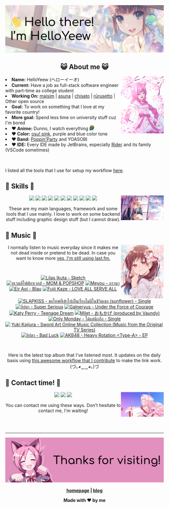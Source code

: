 <img src="welcome-banner.png" alt="Welcome!">

<h2 align="center">😺 About me 😺</h2> 
<img src="helloyeewchan.jpg" width="27%" align="right">
<li><b>Name:</b> HelloYeew (ヘローイーオ)</li>
<li><b>Current:</b> Have a job as full-stack software engineer with part-time as college student</li>
<li><b>Working On:</b> <a href="https://github.com/HelloYeew/maisim">maisim</a> | <a href="https://github.com/HelloYeew/asuna">asuna</a> | <a href="https://github.com/HelloYeew/chisato">chisato</a> | <a href="https://github.com/Rurusetto/rurusetto">rūrusetto</a> | Other open source</li>
<li><b>Goal:</b> To work on something that I love at my favorite country!</li>
<li><b>More goal:</b> Spend less time on university stuff cuz I'm bored</li>
<li><b>❤️ Anime:</b> Dunno, I watch everything <img src="twitch-emoji/YEP.png" width="3%" vertical-align="middle"></li>
<li><b>❤️ Color:</b> <a href="https://www.color-hex.com/color-palette/104633">osu! pink</a>, purple and blue color tone</li>
<li><b>❤️ Band:</b> <a href="https://bandori.fandom.com/wiki/Poppin%27Party">Poppin'Party</a> and YOASOBI</li>
<li><b>❤️ IDE:</b> Every IDE made by JetBrains, especially <a href="https://www.jetbrains.com/rider/">Rider</a> and its family</li> (VSCode sometimes)
<br>
<br>
<br>

<p>I listed all the tools that I use for setup my workflow <a href="https://github.com/HelloYeew/workflow-setup">here</a>.</p>

## 📇 Skills 📇

<img src="knowledge-pic.png" width="27%" align="right">
<p align="center"><img src="https://img.shields.io/badge/-python-3776AB.svg?&style=for-the-badge&logo=python&logoColor=white"/> <img src="https://img.shields.io/badge/-django-092E20.svg?&style=for-the-badge&logo=django&logoColor=white"/> <img src="https://img.shields.io/badge/-csharp-239120.svg?&style=for-the-badge&logo=csharp&logoColor=white"/> <img src="https://img.shields.io/badge/-javascript-F7DF1E.svg?&style=for-the-badge&logo=javascript&logoColor=black"/> <img src="https://img.shields.io/badge/java-007396.svg?&style=for-the-badge&logo=java&logoColor=white"/> <img src="https://img.shields.io/badge/-html5-E34F26.svg?&style=for-the-badge&logo=html5&logoColor=white"/> <img src="https://img.shields.io/badge/-css3-1572B6.svg?&style=for-the-badge&logo=css3&logoColor=white"/> <img src="https://img.shields.io/badge/-nginx-009639.svg?&style=for-the-badge&logo=nginx&logoColor=white"/> <img src="https://img.shields.io/badge/-digitalocean-0080FF.svg?&style=for-the-badge&logo=digitalocean&logoColor=white"/> <img src="https://img.shields.io/badge/-svelte-FF3E00.svg?&style=for-the-badge&logo=svelte&logoColor=white"/> <img src="https://img.shields.io/badge/-tailwind CSS-06B6D4.svg?&style=for-the-badge&logo=Tailwind CSS&logoColor=white"/>

<p align="center">These are my main languages, framework and some tools that I use mainly. I love to work on some backend stuff including graphic design stuff (but I cannot draw).</p>

## 🎵 Music 🎵

<img src="music-pic.png" width="27%" align="right">

<p align="center">I normally listen to music everyday since it makes me not dead inside or pretend to be dead. In case you want to know more <a href="https://www.last.fm/user/HelloYeew">yes, I'm still using last.fm.</p>
  
<br>

<!-- lastfm -->
<p align="center"><a href="https://www.last.fm/music/Lilas+Ikuta/Sketch"><img src="https://lastfm.freetls.fastly.net/i/u/64s/bbff14eb338be2f2ef526a30c4293d87.jpg" title="Lilas Ikuta - Sketch"></a> <a href="https://www.last.fm/music/%E0%B8%97%E0%B9%80%E0%B8%A7%E0%B8%99%E0%B8%95%E0%B8%B5%E0%B9%84%E0%B8%9F%E0%B8%9F%E0%B9%8C%E0%B8%AD%E0%B8%B2%E0%B9%80%E0%B8%A7%E0%B8%AD%E0%B8%AA%E0%B9%8C/MOM+&+POPSHOP"><img src="https://lastfm.freetls.fastly.net/i/u/64s/82ce1b22ee640a16aa15597fb8d79b73.jpg" title="ทเวนตีไฟฟ์อาเวอส์ - MOM & POPSHOP"></a> <a href="https://www.last.fm/music/Meyou/%E0%B8%A0%E0%B8%B2%E0%B8%A7%E0%B8%99%E0%B8%B2"><img src="https://lastfm.freetls.fastly.net/i/u/64s/735966f760c3af7e0741686cd0d7fccd.jpg" title="Meyou - ภาวนา"></a> <a href="https://www.last.fm/music/Eir+Aoi/Blau"><img src="https://lastfm.freetls.fastly.net/i/u/64s/61771467bcc642daa72ea825c5fb69c6.jpg" title="Eir Aoi - Blau"></a> <a href="https://www.last.fm/music/Fujii+Kaze/LOVE+ALL+SERVE+ALL"><img src="https://lastfm.freetls.fastly.net/i/u/64s/655bd5687606d09c451cca7780e2ac9b.jpg" title="Fujii Kaze - LOVE ALL SERVE ALL"></a> <a href="https://www.last.fm/music/SLAPKISS/%E0%B8%82%E0%B8%AD%E0%B9%82%E0%B8%97%E0%B8%A9%E0%B8%97%E0%B8%B5%E0%B9%88%E0%B9%80%E0%B8%82%E0%B9%89%E0%B8%B2%E0%B9%84%E0%B8%9B%E0%B9%80%E0%B8%9B%E0%B9%87%E0%B8%99%E0%B9%80%E0%B8%A3%E0%B8%B7%E0%B9%88%E0%B8%AD%E0%B8%87%E0%B9%84%E0%B8%A1%E0%B9%88%E0%B8%94%E0%B8%B5%E0%B9%83%E0%B8%99%E0%B8%8A%E0%B8%B5%E0%B8%A7%E0%B8%B4%E0%B8%95%E0%B9%80%E0%B8%98%E0%B8%AD+(sunflower)+-+Single"><img src="https://lastfm.freetls.fastly.net/i/u/64s/bc2d3080248b579825a28ee0b4cca8dd.jpg" title="SLAPKISS - ขอโทษที่เข้าไปเป็นเรื่องไม่ดีในชีวิตเธอ (sunflower) - Single"></a> <a href="https://www.last.fm/music/%E0%B8%A5%E0%B8%B4%E0%B8%9B%E0%B8%95%E0%B8%B2/Super+Serious"><img src="https://lastfm.freetls.fastly.net/i/u/64s/f1ca2dfa95c9ab20ffe18bfcb47583eb.jpg" title="ลิปตา - Super Serious"></a> <a href="https://www.last.fm/music/Galneryus/Under+the+Force+of+Courage"><img src="https://lastfm.freetls.fastly.net/i/u/64s/07977695d3114433b96074320609b8d8.jpg" title="Galneryus - Under the Force of Courage"></a> <a href="https://www.last.fm/music/Katy+Perry/Teenage+Dream"><img src="https://lastfm.freetls.fastly.net/i/u/64s/b740d32fdcf665acac089884286f24ff.jpg" title="Katy Perry - Teenage Dream"></a> <a href="https://www.last.fm/music/Milet/%E3%81%8A%E3%82%82%E3%81%8B%E3%81%92+(produced+by+Vaundy)"><img src="https://lastfm.freetls.fastly.net/i/u/64s/e8b4347b98428c2b62e67954b4d30d96.png" title="Milet - おもかげ (produced by Vaundy)"></a> <a href="https://www.last.fm/music/Only+Monday/%E0%B9%84%E0%B8%94%E0%B9%89%E0%B9%81%E0%B8%95%E0%B9%88%E0%B8%99%E0%B8%B6%E0%B8%81%E0%B8%96%E0%B8%B6%E0%B8%87+-+Single"><img src="https://lastfm.freetls.fastly.net/i/u/64s/576e87f9d80e4cf4de61e4634b4d4d75.jpg" title="Only Monday - ได้แต่นึกถึง - Single"></a> <a href="https://www.last.fm/music/Yuki+Kajiura/Sword+Art+Online+Music+Collection+(Music+from+the+Original+TV+Series)"><img src="https://lastfm.freetls.fastly.net/i/u/64s/7f0460ce1f34ce6576b7e482ed2ce00b.jpg" title="Yuki Kajiura - Sword Art Online Music Collection (Music from the Original TV Series)"></a> <a href="https://www.last.fm/music/%E0%B8%A5%E0%B8%B4%E0%B8%9B%E0%B8%95%E0%B8%B2/Bad+Luck"><img src="https://lastfm.freetls.fastly.net/i/u/64s/e6ae765013cc4541de044e5c3a910c2f.jpg" title="ลิปตา - Bad Luck"></a> <a href="https://www.last.fm/music/AKB48/Heavy+Rotation+%3CType-A%3E+-+EP"><img src="https://lastfm.freetls.fastly.net/i/u/64s/388cbeb252a8a9bc500db279dda92e42.jpg" title="AKB48 - Heavy Rotation <Type-A> - EP"></a> </p>

<br>

<p align="center">Here is the latest top album that I've listened most. It updates on the daily basis using <a href="https://github.com/melipass/lastfm-to-markdown/">this awesome workflow that I contribute</a> to make the link work. (づ｡◕‿‿◕｡)づ</p>

## 📝 Contact time! 📝

<img src="contact-pic.png" width="27%" align="right">

<p align="center"><a href="https://twitter.com/nonggummud" target="_blank"><img src="https://img.shields.io/badge/-nonggummud-1DA1F2.svg?&style=for-the-badge&logo=Twitter&logoColor=white"/></a> <a href="https://www.linkedin.com/in/helloyeew" target="_blank"><img src="https://img.shields.io/badge/-helloyeew-0A66C2.svg?&style=for-the-badge&logo=linkedin&logoColor=white"/></a> <a href="https://peerlist.io/helloyeew"><img src="https://img.shields.io/badge/-peerlist-00AA45.svg?&style=for-the-badge"/></a></p>

<p align="center">You can contact me using these ways. Don't hesitate to contact me, I'm waiting!</p>
<br>
<br>

---

<img src="bye-banner.png" alt="Thanks for visiting!">

<p align="center"><b><a href="https://www.helloyeew.dev">homepage</a> | <b><a href="https://story.helloyeew.dev/">blog</a></p>

<p align="center">Made with ❤️ by me</p>

